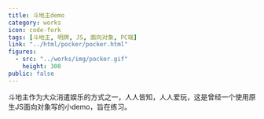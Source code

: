 ```yaml
---
title: 斗地主demo
category: works
icon: code-fork
tags: [斗地主, 明牌, JS, 面向对象, PC端]
link: "../html/pocker/pocker.html"
figures:
  - src: "../works/img/pocker.gif"
    height: 300
public: false
---
```


斗地主作为大众消遣娱乐的方式之一，人人皆知，人人爱玩，这是曾经一个使用原生JS面向对象写的小demo，旨在练习。
